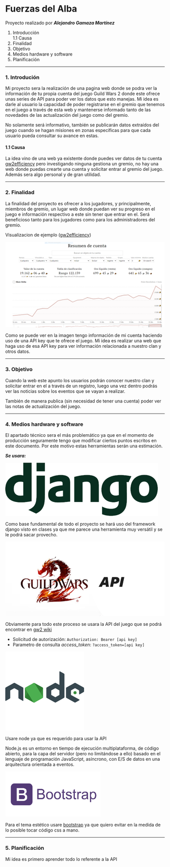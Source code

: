 
# Fuerzas del Alba

Proyecto realizado por ***Alejandro Gamaza Martínez***

1. Introducción  
 1.1 Causa
2. Finalidad
3. Objetivo
4. Medios hardware y software
5. Planificación

---

### 1. Introdución

Mi proyecto sera la realización de una pagina web donde se podra ver la información de tu propia cuenta del juego Guild Wars 2 donde este ofrece unas series de API para poder ver los datos que esto manejas. Mi idea es darle al usuario la capacidad de poder registrarse en el gremio que tenemos en el juego a través de esta web y mantenerse informado tanto de las novedades de las actualización del juego como del gremio.

No solamente será informativo, también se publicarán datos extraídos del juego cuando se hagan misiones en zonas específicas para que cada usuario pueda consultar su avance en estas.

#### 1.1 Causa

La idea vino de una web ya existente donde puedes ver datos de tu cuenta [gw2efficiency] pero investigando ninguna gestiona un gremio, no hay una web donde puedas crearte una cuenta y solicitar entrar al gremio del juego. Además sera algo personal y de gran utilidad.

---

### 2. Finalidad

La finalidad del proyecto es ofrecer a los jugadores, y principalmente, miembros de gremio, un lugar web donde puedan ver su progreso en el juego e información respectivo a este sin tener que entrar en el. Será beneficioso tanto para los jugadores como para los administradores del gremio.

Visualizacion de ejemplo ([gw2efficiency])

![gw2cuenta]

Como se puede ver en la imagen tengo información de mi cuenta haciendo uso de una API key que te ofrece el juego. Mi idea es realizar una web que haga uso de esa API key para ver información relacionada a nuestro clan y otros datos.

---

### 3. Objetivo

Cuando la web este apunto los usuarios podrán conocer nuestro clan y solicitar entrar en el a través de un registro, luego una vez dentro podrás ver las noticias sobre los eventos que se vayan a realizar.

También de manera publica (sin necesidad de tener una cuenta) poder ver las notas de actualización del juego.

---

### 4. Medios hardware y software

El apartado técnico sera el más problemático ya que en el momento de producción seguramente tengo que modificar ciertos puntos escritos en este documento. Por este motivo estas herramientas serán una estimación.

***Se usara:***

![django]

Como base fundamental de todo el proyecto se hará uso del framework django visto en clases ya que me parece una herramienta muy versátil y se le podrá sacar provecho.

![gw2apimg]

Obviamente para todo este proceso se usara la API del juego que se podrá encontrar en [gw2 wiki]

* Solicitud de autorización: `Authorization: Bearer [api key]`
* Parametro de consulta *access_token*: `?access_token=[api key]`

![nodejs]

Usare node ya que es requerido para usar la API

Node.js es un entorno en tiempo de ejecución multiplataforma, de código abierto, para la capa del servidor (pero no limitándose a ello) basado en el lenguaje de programación JavaScript, asíncrono, con E/S de datos en una arquitectura orientada a eventos.

![bootstrapimg]

Para el tema estético usare [bootstrap] ya que quiero evitar en la medida de lo posible tocar código css a mano.

---

### 5. Planificación

Mi idea es primero aprender todo lo referente a la API

[gw2efficiency]: https://gw2efficiency.com/
[gw2cuenta]: /img/Captura.PNG
[django]: /img/django.png
[gw2apimg]: /img/gw2apimg.png
[gw2 wiki]: https://wiki.guildwars2.com/wiki/API:Main
[nodejs]: /img/nodejs.png
[bootstrapimg]: /img/bootstrap.png
[bootstrap]: https://getbootstrap.com/